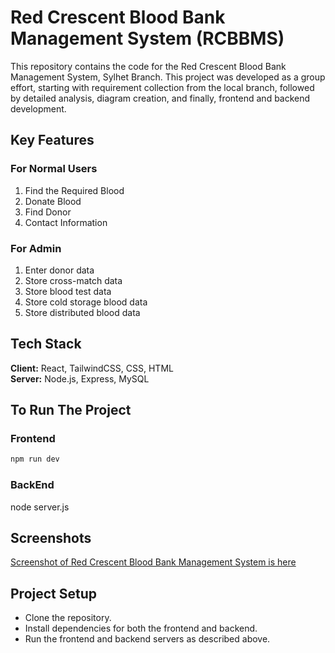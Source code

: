 
# Red Crescent Blood Bank Management System (RCBBMS)

This repository contains the code for the Red Crescent Blood Bank Management System, Sylhet Branch. This project was developed as a group effort, starting with requirement collection from the local branch, followed by detailed analysis, diagram creation, and finally, frontend and backend development.

## Key Features

### For Normal Users
1. Find the Required Blood
2. Donate Blood
3. Find Donor
4. Contact Information

### For Admin
1. Enter donor data
2. Store cross-match data
3. Store blood test data
4. Store cold storage blood data
5. Store distributed blood data

## Tech Stack

**Client:** React, TailwindCSS, CSS, HTML  
**Server:** Node.js, Express, MySQL

## To Run The Project

### Frontend

```bash
npm run dev
```
### BackEnd
node server.js

## Screenshots
[Screenshot of Red Crescent Blood Bank Management System is here](FrontEndPhotos)

## Project Setup
- Clone the repository.
- Install dependencies for both the frontend and backend.
- Run the frontend and backend servers as described above.



